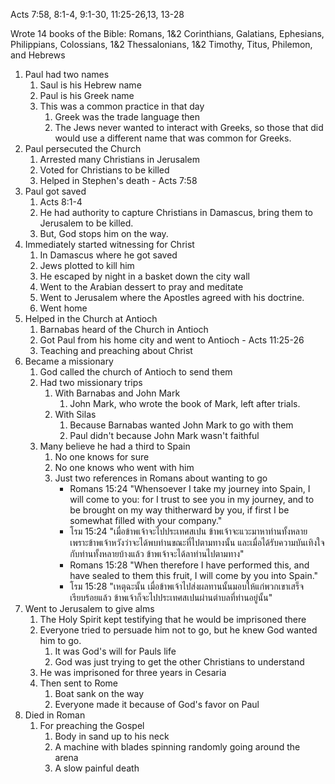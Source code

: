 Acts 7:58, 8:1-4, 9:1-30, 11:25-26,13, 13-28

Wrote 14 books of the Bible: Romans, 1&2 Corinthians, Galatians, Ephesians, Philippians, Colossians, 1&2 Thessalonians, 1&2 Timothy, Titus, Philemon, and Hebrews

1. Paul had two names
    1. Saul is his Hebrew name
    2. Paul is his Greek name
    3. This was a common practice in that day
        1. Greek was the trade language then
        2. The Jews never wanted to interact with Greeks, so those that did would use a different name that was common for Greeks.
2. Paul persecuted the Church
    1. Arrested many Christians in Jerusalem
    2. Voted for Christians to be killed
    3. Helped in Stephen's death - Acts 7:58
3. Paul got saved
    1. Acts 8:1-4
    2. He had authority to capture Christians in Damascus, bring them to Jerusalem to be killed.
    3. But, God stops him on the way.
4. Immediately started witnessing for Christ
    1. In Damascus where he got saved
    2. Jews plotted to kill him
    3. He escaped by night in a basket down the city wall
    4. Went to the Arabian dessert to pray and meditate
    5. Went to Jerusalem where the Apostles agreed with his doctrine.
    6. Went home
5. Helped in the Church at Antioch
    1. Barnabas heard of the Church in Antioch
    2. Got Paul from his home city and went to Antioch  - Acts 11:25-26
    3. Teaching and preaching about Christ
6. Became a missionary
    1. God called the church of Antioch to send them
    2. Had two missionary trips
        1. With Barnabas and John Mark
            1. John Mark, who wrote the book of Mark, left after trials.
        2. With Silas
            1. Because Barnabas wanted John Mark to go with them
            2. Paul didn't because John Mark wasn't faithful
    3. Many believe he had a third to Spain
        1. No one knows for sure
        2. No one knows who went with him
        3. Just two references in Romans about wanting to go
            - Romans 15:24 "Whensoever I take my journey into Spain, I will come to you: for I trust to see you in my journey, and to be brought on my way thitherward by you, if first I be somewhat filled with your company."
            - โรม 15:24 "เมื่อข้าพเจ้าจะไปประเทศสเปน ข้าพเจ้าจะแวะมาหาท่านทั้งหลาย เพราะข้าพเจ้าหวังว่าจะได้พบท่านขณะที่ไปตามทางนั้น และเมื่อได้รับความบันเทิงใจกับท่านทั้งหลายบ้างแล้ว ข้าพเจ้าจะได้ลาท่านไปตามทาง" 
            - Romans 15:28 "When therefore I have performed this, and have sealed to them this fruit, I will come by you into Spain."
            - โรม 15:28 "เหตุฉะนั้น เมื่อข้าพเจ้าไปส่งผลทานนั้นมอบให้แก่พวกเขาเสร็จเรียบร้อยแล้ว ข้าพเจ้าก็จะไปประเทศสเปนผ่านตำบลที่ท่านอยู่นั้น"
7. Went to Jerusalem to give alms
    1. The Holy Spirit kept testifying that he would be imprisoned there
    2. Everyone tried to persuade him not to go, but he knew God wanted him to go.
        1. It was God's will for Pauls life
        2. God was just trying to get the other Christians to understand
    3. He was imprisoned for three years in Cesaria
    4. Then sent to Rome
        1. Boat sank on the way
        2. Everyone made it because of God's favor on Paul
8. Died in Roman
    1. For preaching the Gospel
        1. Body in sand up to his neck
        2. A machine with blades spinning randomly going around the arena
        3. A slow painful death